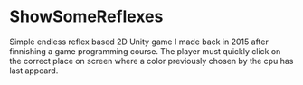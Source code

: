 # ShowSomeReflexes
Simple endless reflex based 2D Unity game I made back in 2015 after finnishing a game programming course. The player must quickly click on the correct place on screen where a color previously chosen by the cpu has last appeard.
